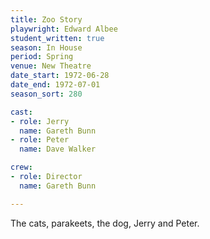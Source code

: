 ```yaml
---
title: Zoo Story
playwright: Edward Albee
student_written: true
season: In House
period: Spring
venue: New Theatre
date_start: 1972-06-28
date_end: 1972-07-01
season_sort: 280

cast:
- role: Jerry
  name: Gareth Bunn
- role: Peter
  name: Dave Walker

crew:
- role: Director
  name: Gareth Bunn

---
```


The cats, parakeets, the dog, Jerry and Peter.
